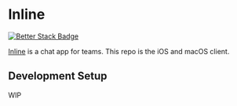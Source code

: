 # Inline

[![Better Stack Badge](https://uptime.betterstack.com/status-badges/v2/monitor/1murw.svg)](https://uptime.betterstack.com/?utm_source=status_badge)

[Inline](https://inline.chat) is a chat app for teams. This repo is the iOS and macOS client.

## Development Setup

WIP

<!--
### Add xcconfig

1. Copy `Config.xcconfig.template` to `Config.xcconfig`
2. Edit `Config.xcconfig` and set your local development machine's IP address

## WIP -->
